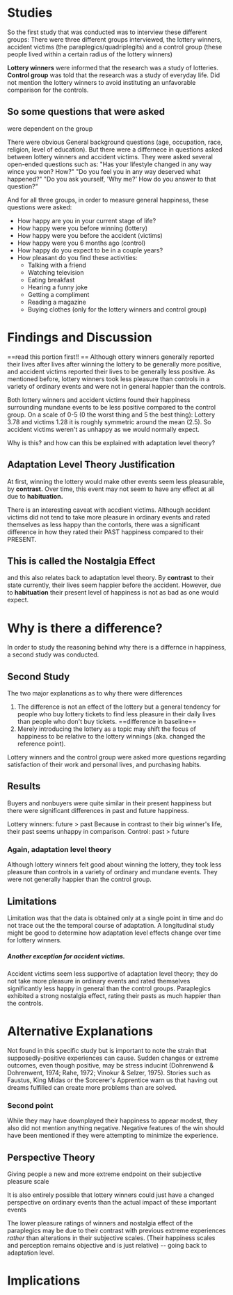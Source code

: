 # Studies
So the first study that was conducted was to interview these different groups: 
There were three different groups interviewed, the lottery winners, accident victims (the paraplegics/quadriplegits) and a control group (these people lived within a certain radius of the lottery winners)

**Lottery winners** were informed that the research was a study of lotteries. 
**Control group** was told that the research was a study of everyday life. Did not mention the lottery winners to avoid instituting an unfavorable comparison for the controls.
## So some questions that were asked
were dependent on the group

There were obvious General background questions (age, occupation, race, religion, level of education).
But there were a differnece in questions asked between lottery winners and accident victims. They were asked several open-ended questions such as:
"Has your lifestyle changed in any way wince you won? How?"
"Do you feel you in any way deserved what happened?"
"Do you ask yourself, 'Why me?' How do you answer to that question?"

And for all three groups, in order to measure general happiness, these questions were asked: 
- How happy are you in your current stage of life?
- How happy were you before winning (lottery)
- How happy were you before the accident (victims)
- How happy were you 6 months ago (control)
- How happy do you expect to be in a couple years?
- How pleasant do you find these activities:
	- Talking with a friend
	- Watching television
	- Eating breakfast
	- Hearing a funny joke
	- Getting a compliment
	- Reading a magazine
	- Buying clothes (only for the lottery winners and control group)

# Findings and Discussion
==read this portion first!! ==
Although ottery winners generally reported their lives after lives after winning the lottery to be generally more positive, and accident victims reported their lives to be generally less positive.
As mentioned before, lottery winners took less pleasure than controls in a variety of ordinary events and were not in general happier than the controls. 

Both lottery winners and accident victims found their happiness surrounding mundane events to be less positive compared to the control group.
	On a scale of 0-5 (0 the worst thing and 5 the best thing):
	Lottery 3.78 and victims 1.28
	 it is roughly symmetric around the mean (2.5).
So accident victims weren't as unhappy as we would normally expect. 

Why is this? and how can this be explained with adaptation level theory? 
## Adaptation Level Theory Justification
At first, winning the lottery would make other events seem less pleasurable, by **contrast.** Over time, this event may not seem to have any effect at all due to **habituation.**

There is an interesting caveat with accdient victims. Although accident victims did not tend to take more pleasure in ordinary events and rated themselves as less happy than the contorls, there was a significant difference in how they rated their PAST happiness compared to their PRESENT. 
## This is called the Nostalgia Effect
and this also relates back to adaptation level theory. 
By **contrast** to their state currently, their lives seem happier before the accident. However, due to **habituation** their present level of happiness is not as bad as one would expect. 

# Why is there a difference?
In order to study the reasoning behind why there is a differnce in happiness, a second study was conducted. 
## Second Study
The two major explanations as to why there were differences
1. The difference is not an effect of the lottery but a general tendency for people who buy lottery tickets to find less pleasure in their daily lives than people who don't buy tickets. ==difference in baseline==
2. Merely introducing the lottery as a topic may shift the focus of happiness to be relative to the lottery winnings (aka. changed the reference point).

Lottery winners and the control group were asked more questions regarding satisfaction of their work and personal lives, and purchasing habits. 
## Results
Buyers and nonbuyers were quite similar in their present happiness but there were significant differences in past and future happiness. 

Lottery winners: future > past
	Because in contrast to their big winner's life, their past seems unhappy in comparison. 
Control: past > future
### Again, adaptation level theory

Although lottery winners felt good about winning the lottery, they took less pleasure than controls in a variety of ordinary and mundane events. They were not generally happier than the control group.
## Limitations 
Limitation was that the data is obtained only at a single point in time and do not trace out the the temporal course of adaptation. 
A longitudinal study might be good to determine how adaptation level effects change over time for lottery winners. 
##### Another exception for accident victims. 
Accident victims seem less supportive of adaptation level theory; they do not take more pleasure in ordinary events and rated themselves significantly less happy in general than the control groups. 
Paraplegics exhibited a strong nostalgia effect, rating their pasts as much happier than the controls. 
# Alternative Explanations
Not found in this specific study but is important to note the strain that supposedly-positive experiences can cause. 
Sudden changes or extreme outcomes, even though positive, may be stress inducint (Dohrenwend & Dohrenwent, 1974; Rahe, 1972; Vinokur & Selzer, 1975). 
Stories such as Faustus, King Midas or the Sorcerer's Apprentice warn us that having out dreams fulfilled can create more problems than are solved.
### Second point
While they may have downplayed their happiness to appear modest, they also did not mention anything negative. Negative features of the win should have been mentioned if they were attempting to minimize the experience.
## Perspective Theory 
Giving people a new and more extreme endpoint on their subjective pleasure scale

It is also entirely possible that lottery winners could just have a changed perspective on ordinary events than the actual impact of these important events

The lower pleasure ratings of winners and nostalgia effect  of the paraplegics may be due to their contrast with previous extreme experiences *rather* than alterations in their subjective scales. (Their happiness scales and perception remains objective and is just relative) -- going back to adaptation level.
# Implications 
